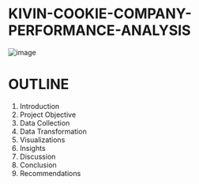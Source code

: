 # KIVIN-COOKIE-COMPANY-PERFORMANCE-ANALYSIS
![image](https://github.com/KANYIANALYST/KIVIN-COOKIE-COMPANY-PERFORMANCE-ANALYSIS/assets/130997793/5838f66f-cfb9-427f-a5bb-b896a4853c53)

# OUTLINE
1.	Introduction
2.	Project Objective
3.	Data Collection
4.	Data Transformation
5.	Visualizations
6.	Insights
7.	Discussion
8.	Conclusion 
9.	Recommendations


